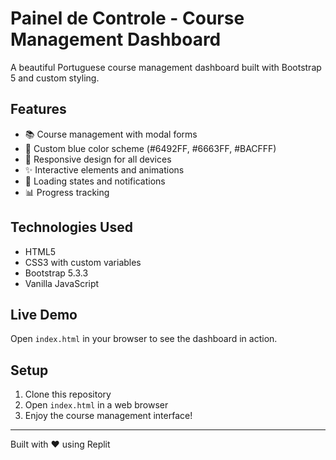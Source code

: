 # Painel de Controle - Course Management Dashboard

A beautiful Portuguese course management dashboard built with Bootstrap 5 and custom styling.

## Features

- 📚 Course management with modal forms
- 🎨 Custom blue color scheme (#6492FF, #6663FF, #BACFFF)
- 📱 Responsive design for all devices
- ✨ Interactive elements and animations
- 🔄 Loading states and notifications
- 📊 Progress tracking

## Technologies Used

- HTML5
- CSS3 with custom variables
- Bootstrap 5.3.3
- Vanilla JavaScript

## Live Demo

Open `index.html` in your browser to see the dashboard in action.

## Setup

1. Clone this repository
2. Open `index.html` in a web browser
3. Enjoy the course management interface!

---

Built with ❤️ using Replit
